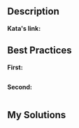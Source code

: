 ## Description



**Kata's link:** [ ](/cpp)

## Best Practices

**First:**
```cpp

```

**Second:**
```cpp

```

## My Solutions
```cpp

```
